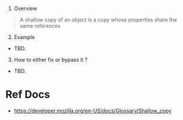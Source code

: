 1. Overview
> A shallow copy of an object is a copy whose properties share the same references

2. Example
- TBD.

3. How to either fix or bypass it ?
- TBD.

# Ref Docs
- https://developer.mozilla.org/en-US/docs/Glossary/Shallow_copy
